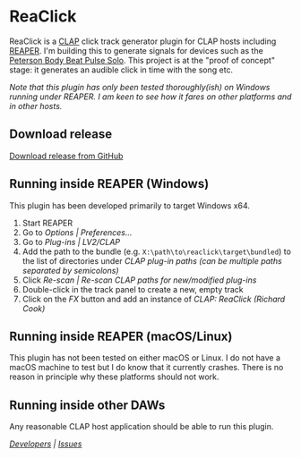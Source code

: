 # ReaClick

ReaClick is a [CLAP][clap] click track generator plugin for CLAP hosts including
[REAPER][reaper]. I'm building this to generate signals for devices such as the
[Peterson Body Beat Pulse Solo][body-beat-pulse-solo]. This project is at the
"proof of concept" stage: it generates an audible click in time with the song etc.

_Note that this plugin has only been tested thoroughly(ish) on Windows running
 under REAPER. I am keen to see how it fares on other platforms and in other
 hosts._

## Download release

[Download release from GitHub][releases]

## Running inside REAPER (Windows)

This plugin has been developed primarily to target Windows x64.

1. Start REAPER
2. Go to _Options | Preferences&hellip;_
3. Go to _Plug-ins | LV2/CLAP_
4. Add the path to the bundle (e.g. `X:\path\to\reaclick\target\bundled`) to the list
of directories under _CLAP plug-in paths (can be multiple paths separated by
semicolons)_
5. Click _Re-scan | Re-scan CLAP paths for new/modified plug-ins_
6. Double-click in the track panel to create a new, empty track
7. Click on the _FX_ button and add an instance of _CLAP: ReaClick (Richard Cook)_

## Running inside REAPER (macOS/Linux)

This plugin has not been tested on either macOS or Linux. I do not have a macOS machine
to test but I do know that it currently crashes. There is no reason in principle why these platforms should not work.

## Running inside other DAWs

Any reasonable CLAP host application should be able to run this plugin.

_[Developers][readme] \| [Issues][issues]_

[body-beat-pulse-solo]: https://www.petersontuners.com/products/bodybeatpulse/
[clap]: https://cleveraudio.org/
[issues]: https://github.com/rcook/reaclick/issues
[readme]: https://github.com/rcook/reaclick/blob/main/README.md
[reaper]: https://reaper.fm/
[releases]: https://github.com/rcook/reaclick/releases
